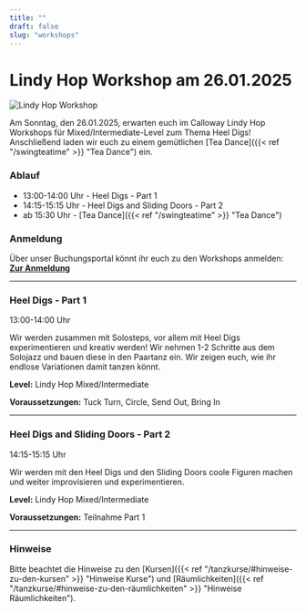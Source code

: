 ```yaml
---
title: ""
draft: false
slug: "workshops"
---
```


# Lindy Hop Workshop am 26.01.2025

![Lindy Hop Workshop](../2025-01-lindy_ws-quer_resize.png)

Am Sonntag, den 26.01.2025, erwarten euch im Calloway Lindy Hop Workshops für Mixed/Intermediate-Level zum Thema Heel Digs! Anschließend laden wir euch zu einem gemütlichen [Tea Dance]({{< ref "/swingteatime" >}} "Tea Dance") ein.

### Ablauf
- 13:00-14:00 Uhr - Heel Digs - Part 1
- 14:15-15:15 Uhr - Heel Digs and Sliding Doors - Part 2
- ab 15:30 Uhr - [Tea Dance]({{< ref "/swingteatime" >}} "Tea Dance")

### Anmeldung
Über unser Buchungsportal könnt ihr euch zu den Workshops anmelden:  
**[Zur Anmeldung](https://scl.swinggeeks.de/SCLW25-01/)**

---

### Heel Digs - Part 1

13:00-14:00 Uhr

Wir werden zusammen mit Solosteps, vor allem mit Heel Digs experimentieren und kreativ werden! Wir nehmen 1-2 Schritte aus dem Solojazz und bauen diese in den Paartanz ein.  Wir zeigen euch, wie ihr endlose Variationen damit tanzen könnt.

**Level:** Lindy Hop Mixed/Intermediate

**Voraussetzungen:** Tuck Turn, Circle, Send Out, Bring In

---

### Heel Digs and Sliding Doors - Part 2

14:15-15:15 Uhr

Wir werden mit den Heel Digs und den Sliding Doors coole Figuren machen und weiter improvisieren und experimentieren.

**Level:** Lindy Hop Mixed/Intermediate

**Voraussetzungen:** Teilnahme Part 1

---

### Hinweise
Bitte beachtet die Hinweise zu den [Kursen]({{< ref "/tanzkurse/#hinweise-zu-den-kursen" >}} "Hinweise Kurse") und [Räumlichkeiten]({{< ref "/tanzkurse/#hinweise-zu-den-räumlichkeiten" >}} "Hinweise Räumlichkeiten").
